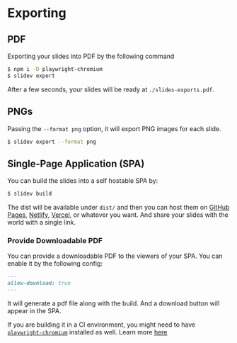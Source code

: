 # Exporting

## PDF

Exporting your slides into PDF by the following command

```bash
$ npm i -D playwright-chromium
$ slidev export
```

After a few seconds, your slides will be ready at `./slides-exports.pdf`.

## PNGs

Passing the `--format png` option, it will export PNG images for each slide.

```bash
$ slidev export --format png
```

## Single-Page Application (SPA)

You can build the slides into a self hostable SPA by:

```bash
$ slidev build
```

The dist will be available under `dist/` and then you can host them on [GitHub Pages](https://pages.github.com/), [Netlify](https://netlify.app/), [Vercel](https://vercel.com/), or whatever you want. And share your slides with the world with a single link.

### Provide Downloadable PDF

You can provide a downloadable PDF to the viewers of your SPA. You can enable it by the following config:

```md
---
allow-download: true
---
```

It will generate a pdf file along with the build. And a download button will appear in the SPA.

If you are building it in a CI environment, you might need to have [`playwright-chromium`](https://playwright.dev/docs/installation#download-single-browser-binary) installed as well. Learn more [here](https://playwright.dev/docs/ci)

